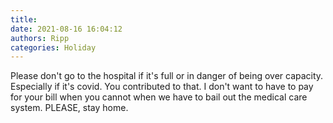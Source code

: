 ```yaml
---
title: 
date: 2021-08-16 16:04:12
authors: Ripp
categories: Holiday
---
```


 Please don't go to the hospital if it's full or in danger of being over capacity.  Especially if it's covid.  You contributed to that.  I don't want to have to pay for your bill when you cannot when we have to bail out the medical care system.  PLEASE, stay home.